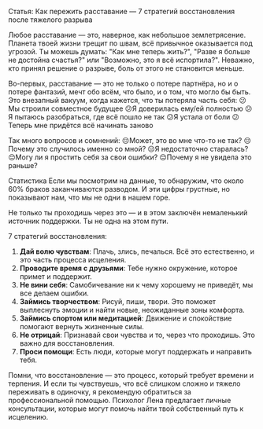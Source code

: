 Статья: Как пережить расставание — 7 стратегий восстановления после тяжелого разрыва

Любое расставание — это, наверное, как небольшое землетрясение. Планета твоей жизни трещит по швам, всё привычное оказывается под угрозой. Ты можешь думать: "Как мне теперь жить?", "Разве я больше не достойна счастья?" или "Возможно, это я всё испортила?". Неважно, кто принял решение о разрыве, боль от этого не становится меньше.

Во-первых, расставание — это не только о потере партнёра, но и о потере фантазий, мечт обо всём, что было, и о том, что могло бы быть. Это внезапный вакуум, когда кажется, что ты потеряла часть себя:
😕Мы строили совместное будущее
😕Я доверилась ему/ей полностью
😕Я пытаюсь разобраться, где всё пошло не так
😕Я устала от боли
😕Теперь мне придётся всё начинать заново

Так много вопросов и сомнений:
😔Может, это во мне что-то не так?
😔Почему это случилось именно со мной?
😔Я недостаточно старалась?
😔Могу ли я простить себя за свои ошибки?
😔Почему я не увидела это раньше?

Статистика
Если мы посмотрим на данные, то обнаружим, что около 60% браков заканчиваются разводом. И эти цифры грустные, но показывают нам, что мы не одни в нашем горе.

Не только ты проходишь через это — и в этом заключён немаленький источник поддержки. Ты не одна на этом пути.

7 стратегий восстановления:

1. **Дай волю чувствам**: Плачь, злись, печалься. Всё это естественно, и это часть процесса исцеления.
2. **Проводите время с друзьями**: Тебе нужно окружение, которое примет и поддержит.
3. **Не вини себя**: Самобичевание ни к чему хорошему не приведёт, мы все делаем ошибки.
4. **Займись творчеством**: Рисуй, пиши, твори. Это поможет выплеснуть эмоции и найти новые, неожиданные зоны комфорта.
5. **Займись спортом или медитацией**: Движение и спокойствие помогают вернуть жизненные силы.
6. **Не отрицай**: Признавай свои чувства и то, через что проходишь. Это важно для восстановления.
7. **Проси помощи**: Есть люди, которые могут поддержать и направить тебя.

Помни, что восстановление — это процесс, который требует времени и терпения. И если ты чувствуешь, что всё слишком сложно и тяжело переживать в одиночку, я рекомендую обратиться за профессиональной помощью. Психолог Лена предлагает личные консультации, которые могут помочь найти твой собственный путь к исцелению.